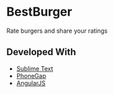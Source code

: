 BestBurger
==========

Rate burgers and share your ratings


Developed With
----------------

+ [Sublime Text](http://www.sublimetext.com/2 "Sublime Text 2")
+ [PhoneGap](http://phonegap.com/ "PhoneGap")
+ [AngularJS](http://angularjs.org/ "Angular JS")